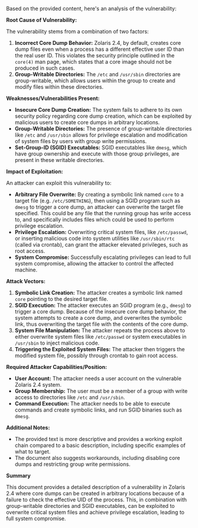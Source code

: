 Based on the provided content, here's an analysis of the vulnerability:

**Root Cause of Vulnerability:**

The vulnerability stems from a combination of two factors:
1.  **Incorrect Core Dump Behavior:** Zolaris 2.4, by default, creates core dump files even when a process has a different effective user ID than the real user ID. This violates the security principle outlined in the `core(4)` man page, which states that a core image should not be produced in such cases.
2.  **Group-Writable Directories:**  The `/etc` and `/usr/sbin` directories are group-writable, which allows users within the group to create and modify files within these directories.

**Weaknesses/Vulnerabilities Present:**

*   **Insecure Core Dump Creation:** The system fails to adhere to its own security policy regarding core dump creation, which can be exploited by malicious users to create core dumps in arbitrary locations.
*   **Group-Writable Directories:** The presence of group-writable directories like `/etc` and `/usr/sbin` allows for privilege escalation and modification of system files by users with group write permissions.
*   **Set-Group-ID (SGID) Executables:** SGID executables like `dmesg`, which have group ownership and execute with those group privileges, are present in these writable directories.

**Impact of Exploitation:**

An attacker can exploit this vulnerability to:
*   **Arbitrary File Overwrite:** By creating a symbolic link named `core` to a target file (e.g. `/etc/SOMETHING`), then using a SGID program such as `dmesg` to trigger a core dump, an attacker can overwrite the target file specified. This could be any file that the running group has write access to, and specifically includes files which could be used to perform privilege escalation.
*   **Privilege Escalation:** Overwriting critical system files, like `/etc/passwd`, or inserting malicious code into system utilities like `/usr/sbin/rtc` (called via crontab), can grant the attacker elevated privileges, such as root access.
*   **System Compromise:** Successfully escalating privileges can lead to full system compromise, allowing the attacker to control the affected machine.

**Attack Vectors:**

1.  **Symbolic Link Creation:** The attacker creates a symbolic link named `core` pointing to the desired target file.
2.  **SGID Execution:** The attacker executes an SGID program (e.g., `dmesg`) to trigger a core dump. Because of the insecure core dump behavior, the system attempts to create a core dump, and overwrites the symbolic link, thus overwriting the target file with the contents of the core dump.
3. **System File Manipulation:** The attacker repeats the process above to either overwrite system files like `/etc/passwd` or system executables in `/usr/sbin` to inject malicious code.
4. **Triggering the Exploited System Files:** The attacker then triggers the modified system file, possibly through crontab to gain root access.

**Required Attacker Capabilities/Position:**

*   **User Account:** The attacker needs a user account on the vulnerable Zolaris 2.4 system.
*   **Group Membership:** The user must be a member of a group with write access to directories like `/etc` and `/usr/sbin`.
*   **Command Execution:** The attacker needs to be able to execute commands and create symbolic links, and run SGID binaries such as `dmesg`.

**Additional Notes:**

*   The provided text is more descriptive and provides a working exploit chain compared to a basic description, including specific examples of what to target.
*   The document also suggests workarounds, including disabling core dumps and restricting group write permissions.

**Summary**

This document provides a detailed description of a vulnerability in Zolaris 2.4 where core dumps can be created in arbitrary locations because of a failure to check the effective UID of the process. This, in combination with group-writable directories and SGID executables, can be exploited to overwrite critical system files and achieve privilege escalation, leading to full system compromise.